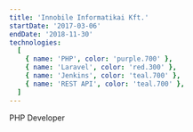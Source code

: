 ```yaml
---
title: 'Innobile Informatikai Kft.'
startDate: '2017-03-06'
endDate: '2018-11-30'
technologies:
  [
    { name: 'PHP', color: 'purple.700' },
    { name: 'Laravel', color: 'red.300' },
    { name: 'Jenkins', color: 'teal.700' },
    { name: 'REST API', color: 'teal.700' },
  ]
---
```


PHP Developer
